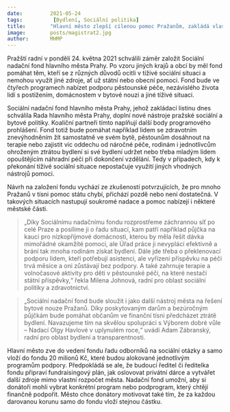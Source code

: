 ```yaml
---
date:         2021-05-24
tags:          [Bydlení, Sociální politika]
title:        "Hlavní město zlepší cílenou pomoc Pražanům, zakládá vlastní sociální nadační fond"
image: 	      posts/magistrat2.jpg
author:       MHMP
---
```


Pražští radní v pondělí 24. května 2021 schválili záměr založit Sociální nadační fond hlavního města Prahy. Po vzoru jiných krajů a obcí by měl fond pomáhat těm, kteří se z různých důvodů ocitli v tíživé sociální situaci a nemohou využít jiné zdroje, ať už státní nebo obecní pomoci. Fond bude ve čtyřech programech nabízet podporu pěstounské péče, nezávislého života lidí s postižením, domácnostem v bytové nouzi a jiné tíživé situaci.

Sociální nadační fond hlavního města Prahy, jehož zakládací listinu dnes schválila Rada hlavního města Prahy, doplní nové nástroje pražské sociální a bytové politiky. Koaliční partneři tímto naplňují další body programového prohlášení. Fond totiž bude pomáhat například lidem se zdravotním znevýhodněním žít samostatně ve svém bytě, pěstounům dosáhnout na terapie nebo zajistit víc oddechu od náročné péče, rodinám i jednotlivcům ohroženým ztrátou bydlení si své bydlení udržet nebo třeba mladým lidem opouštějícím náhradní péči při dokončení vzdělání. Tedy v případech, kdy k překonání tíživé sociální situace nepostačuje využití jiných vhodných nástrojů pomoci.

Návrh na založení fondu vychází ze zkušeností potvrzujících, že pro mnoho Pražanů v tísni pomoc státu chybí, přichází pozdě nebo není dostatečná. V takových situacích nastupují soukromé nadace a pomoc nabízejí i některé městské části. 

> „Díky Sociálnímu nadačnímu fondu rozprostřeme záchrannou síť po celé Praze a posílíme ji o řadu situací, kam patří například půjčka na kauci pro nízkopříjmové domácnosti, kterou by měla řešit dávka mimořádné okamžité pomoci, ale Úřad práce ji nevyplácí efektivně a brání tak mnoha rodinám získat bydlení. Dále jde třeba o překlenovací podporu lidem, kteří potřebují asistenci, ale vyřízení příspěvku na péči trvá měsíce a oni zůstávají bez podpory. A také zahrnuje terapie a volnočasové aktivity pro děti v pěstounské péči, na které nestačí státní příspěvky,“ řekla Milena Johnová, radní pro oblast sociální politiky a zdravotnictví.

> „Sociální nadační fond bude sloužit i jako další nástroj města na řešení bytové nouze Pražanů. Díky poskytovaným darům a bezúročným půjčkám bude pomáhat občanům ve finanční tísni předcházet ztrátě bydlení. Navazujeme tím na skvělou spolupráci s Výborem dobré vůle – Nadací Olgy Havlové v uplynulém roce,“ uvádí Adam Zábranský, radní pro oblast bydlení a transparentnosti.  

Hlavní město zve do vedení fondu řadu odborníků na sociální otázky a samo vloží do fondu 20 milionů Kč, které budou alokované jednotlivým programům podpory. Předpokládá se ale, že budoucí ředitel či ředitelka fondu připraví fundraisingový plán, jak oslovovat privátní dárce a vytvářet další zdroje mimo vlastní rozpočet města. Nadační fond umožní, aby si donátoři mohli vybrat  konkrétní program nebo podprogram, který chtějí finančně podpořit. Město chce donátory motivovat také tím, že za každou darovanou korunu samo do fondu vloží stejnou částku.
